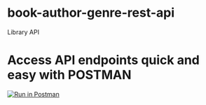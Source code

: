 # book-author-genre-rest-api
Library API

# Access API endpoints quick and easy with POSTMAN 
[![Run in Postman](https://run.pstmn.io/button.svg)](https://app.getpostman.com/run-collection/26932885-8dd630c1-dc79-4a7d-a426-671d42f8aa7f?action=collection%2Ffork&source=rip_markdown&collection-url=entityId%3D26932885-8dd630c1-dc79-4a7d-a426-671d42f8aa7f%26entityType%3Dcollection%26workspaceId%3D1025f89f-d385-4194-8336-c923f55680b5)
